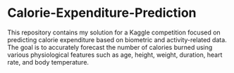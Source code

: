 # Calorie-Expenditure-Prediction
This repository contains my solution for a Kaggle competition focused on predicting calorie expenditure based on biometric and activity-related data. The goal is to accurately forecast the number of calories burned using various physiological features such as age, height, weight, duration, heart rate, and body temperature.

